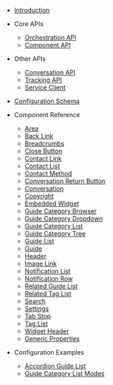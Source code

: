 - [Introduction](/)

- Core APIs

  - [Orchestration API](orchestration.md)
  - [Component API](component.md)

- Other APIs

  - [Conversation API](api/@humany/widget-conversation/readme.md)
  - [Tracking API](api/@humany/widget-tracking/readme.md)
  - [Service Client](api/@humany/serviceclient/readme.md)

- [Configuration Schema](configuration-schema.md)

- Component Reference
  - [Area](component-reference/area.md)
  - [Back Link](component-reference/back-link.md)
  - [Breadcrumbs](component-reference/breadcrumbs.md)
  - [Close Button](component-reference/close-button.md)
  - [Contact Link](component-reference/contact-link.md)
  - [Contact List](component-reference/contact-list.md)
  - [Contact Method](component-reference/contact-method.md)
  - [Conversation Return Button](component-reference/conversation-return-button.md)
  - [Conversation](component-reference/conversation.md)
  - [Copyright](component-reference/copyright.md)
  - [Embedded Widget](component-reference/embedded-widget.md)
  - [Guide Category Browser](component-reference/guide-category-browser.md)
  - [Guide Category Dropdown](component-reference/guide-category-dropdown.md)
  - [Guide Category List](component-reference/guide-category-list.md)
  - [Guide Category Tree](component-reference/guide-category-tree.md)
  - [Guide List](component-reference/guide-list.md)
  - [Guide](component-reference/guide.md)
  - [Header](component-reference/header.md)
  - [Image Link](component-reference/image-link.md)
  - [Notification List](component-reference/notification-list.md)
  - [Notification Row](component-reference/notification-row.md)
  - [Related Guide List](component-reference/related-guide-list.md)
  - [Related Tag List](component-reference/related-tag-list.md)
  - [Search](component-reference/search.md)
  - [Settings](component-reference/settings.md)
  - [Tab Stop](component-reference/tab-stop.md)
  - [Tag List](component-reference/tag-list.md)
  - [Widget Header](component-reference/widget-header.md)
  - [Generic Properties](component-reference/generic-properties.md)

- Configuration Examples
  - [Accordion Guide List](configuration-examples/accordion.md)
  - [Guide Category List Modes](configuration-examples/guide-category-list.md)
